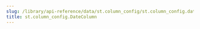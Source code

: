 ```yaml
---
slug: /library/api-reference/data/st.column_config/st.column_config.datecolumn
title: st.column_config.DateColumn
---
```


<Autofunction function="streamlit.column_config.DateColumn" />